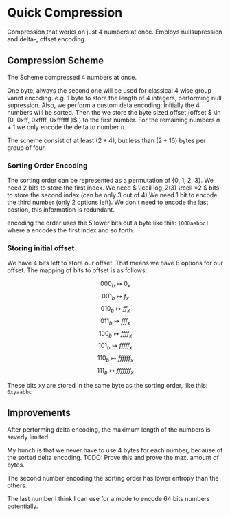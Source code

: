 # Quick Compression

Compression that works on just 4 numbers at once.
Employs nullsupression and delta-, offset encoding.

## Compression Scheme

The Scheme compressed 4 numbers at once.

One byte, always the second one will be used for classical 4 wise group varint encoding. e.g. 1 byte to store the length of 4 integers, performing null supression.
Also, we perform a custom deta encoding:
Initially the 4 numbers will be sorted.
Then the we store the byte sized offset (offset $ \in {0, 0xff, 0xffff, 0xffffff }$ ) to the first number.
For the remaining numbers $n+1$ we only encode the delta to number $n$.

The scheme consist of at least $(2+4)$, but less than $(2+16)$ bytes per group of four.



### Sorting Order Encoding
The sorting order can be represented as a permutation of {0, 1, 2, 3}.
We need 2 bits to store the first index.
We need
$ \lceil log_2(3) \rceil =2 $
bits to store the second index (can be only 3 out of 4)
We need 1 bit to encode the third number (only 2 options left).
We don't need to encode the last postion, this information is redundant.

encoding the order uses the 5 lower bits out a byte like this: `[000aabbc]`
where a encodes the first index and so forth.

### Storing initial offset

We have 4 bits left to store our offset.
That means we have 8 options for our offset.
The mapping of bits to offset is as follows:

$$ 000_b \mapsto 0_x $$
$$ 001_b \mapsto f_x $$
$$ 010_b \mapsto ff_x $$
$$ 011_b \mapsto fff_x $$
$$ 100_b \mapsto ffff_x $$
$$ 101_b \mapsto fffff_x $$
$$ 110_b \mapsto ffffff_x $$
$$ 111_b \mapsto fffffff_x $$


These bits xy are stored in the same byte as the sorting order, like this:  `0xyaabbc`

## Improvements

After performing delta encoding, the maximum length of the numbers is severly limited.

My hunch is that we never have to use 4 bytes for each number, because of the sorted delta encoding.
TODO: Prove this and prove the max. amount of bytes.


The second number encoding the sorting order has lower entropy than the others.


The last number I think I can use for a mode to encode 64 bits numbers potentially.
